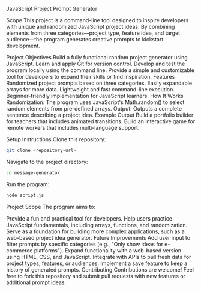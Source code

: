 JavaScript Project Prompt Generator

Scope
This project is a command-line tool designed to inspire developers with unique and randomized JavaScript project ideas. By combining elements from three categories—project type, feature idea, and target audience—the program generates creative prompts to kickstart development.

Project Objectives
Build a fully functional random project generator using JavaScript.
Learn and apply Git for version control.
Develop and test the program locally using the command line.
Provide a simple and customizable tool for developers to expand their skills or find inspiration.
Features
Randomized project prompts based on three categories.
Easily expandable arrays for more data.
Lightweight and fast command-line execution.
Beginner-friendly implementation for JavaScript learners.
How It Works
Randomization: The program uses JavaScript's Math.random() to select random elements from pre-defined arrays.
Output: Outputs a complete sentence describing a project idea.
Example Output
Build a portfolio builder for teachers that includes animated transitions.
Build an interactive game for remote workers that includes multi-language support.

Setup Instructions
Clone this repository:

```bash
git clone <repository-url>
```
Navigate to the project directory:

```bash
cd message-generator
```
Run the program:

```bash
node script.js
```
Project Scope
The program aims to:

Provide a fun and practical tool for developers.
Help users practice JavaScript fundamentals, including arrays, functions, and randomization.
Serve as a foundation for building more complex applications, such as a web-based project idea generator.
Future Improvements
Add user input to filter prompts by specific categories (e.g., "Only show ideas for e-commerce platforms").
Expand functionality with a web-based version using HTML, CSS, and JavaScript.
Integrate with APIs to pull fresh data for project types, features, or audiences.
Implement a save feature to keep a history of generated prompts.
Contributing
Contributions are welcome! Feel free to fork this repository and submit pull requests with new features or additional prompt ideas.

